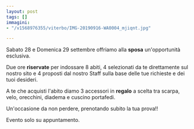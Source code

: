 ```yaml
---
layout: post
tags: []
immagini:
- "/v1568976355/viterbo/IMG-20190916-WA0004_mjiqnt.jpg"

---
```


Sabato 28 e Domenica 29 settembre offriamo alla **sposa** un'opportunità esclusiva.

Due ore **riservate** per indossare 8 abiti, 4 selezionati da te direttamente sul nostro sito e 4 proposti dal nostro Staff sulla base delle tue richieste e dei tuoi desideri.

A te che acquisti l'abito diamo 3 accessori in **regalo** a scelta tra scarpa, velo, orecchini, diadema e cuscino portafedi.

Un'occasione da non perdere, prenotando subito la tua prova!!

Evento solo su appuntamento.